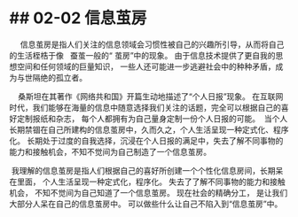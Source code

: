 # \## 02-02 信息茧房

     信息茧房是指人们关注的信息领域会习惯性被自己的兴趣所引导，从而将自己的生活桎梏于像  
     蚕茧一般的“ 茧房”中的现象。 由于信息技术提供了更自我的思想空间和任何领域的巨量知识，
     一些人还可能进一步逃避社会中的种种矛盾，成为与世隔绝的孤立者。

    桑斯坦在其著作《网络共和国》开篇生动地描述了“个人日报”现象。 
    在互联网时代，我们能够在海量的信息中随意选择我们关注的话题，完全可以根据自己的喜好定制报纸和杂志，
    每个人都拥有为自己量身定制一份个人日报的可能。  当个人长期禁锢在自己所建构的信息茧房中，久而久之，个人生活呈现一种定式化、程序化。 
    长期处于过度的自我选择，沉浸在个人日报的满足中，失去了解不同事物的能力和接触机会，不知不觉间为自己制造了一个信息茧房。

 我理解的信息茧房是指人们根据自己的喜好所创建一个个性化信息房间，长期呆在里面， 个人生活呈现一种定式化，程序化。
 失去了了解不同事物的能力和接触机会， 不知不觉间为自己知道了一个信息茧房。
 现在社会的精确分工， 是让我们大部分人呆在自己的信息茧房中。 可以做些什么让自己不陷入到“信息茧房”中。  


    
